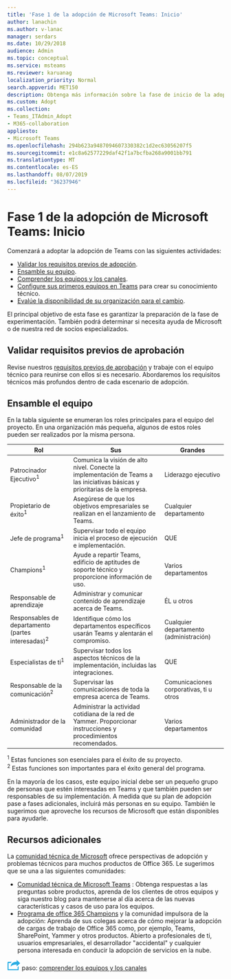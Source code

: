 ```yaml
---
title: 'Fase 1 de la adopción de Microsoft Teams: Inicio'
author: lanachin
ms.author: v-lanac
manager: serdars
ms.date: 10/29/2018
audience: Admin
ms.topic: conceptual
ms.service: msteams
ms.reviewer: karuanag
localization_priority: Normal
search.appverid: MET150
description: Obtenga más información sobre la fase de inicio de la adopción de Teams.
ms.custom: Adopt
ms.collection:
- Teams_ITAdmin_Adopt
- M365-collaboration
appliesto:
- Microsoft Teams
ms.openlocfilehash: 294b623a9487094607330382c1d2ec63056207f5
ms.sourcegitcommit: e1c8a62577229daf42f1a7bcfba268a9001bb791
ms.translationtype: MT
ms.contentlocale: es-ES
ms.lasthandoff: 08/07/2019
ms.locfileid: "36237946"
---
```

# <a name="microsoft-teams-adoption-phase-1---start"></a>Fase 1 de la adopción de Microsoft Teams: Inicio

Comenzará a adoptar la adopción de Teams con las siguientes actividades:

- [Validar los requisitos previos de adopción](#validate-adoption-prerequisites).
- [Ensamble su equipo](#assemble-your-team).
- [Comprender los equipos y los canales](teams-adoption-understand-teams-and-channels.md).
- [Configure sus primeros equipos en Teams](teams-adoption-your-first-teams.md) para crear su conocimiento técnico.
- [Evalúe la disponibilidad de su organización para el cambio](teams-adoption-assess-readiness.md).

El principal objetivo de esta fase es garantizar la preparación de la fase de experimentación. También podrá determinar si necesita ayuda de Microsoft o de nuestra red de socios especializados.  

## <a name="validate-adoption-prerequisites"></a>Validar requisitos previos de aprobación

Revise nuestros [requisitos previos de aprobación](teams-adoption-get-started.md#adoption-prerequisites) y trabaje con el equipo técnico para reunirse con ellos si es necesario. Abordaremos los requisitos técnicos más profundos dentro de cada escenario de adopción.

## <a name="assemble-your-team"></a>Ensamble el equipo

En la tabla siguiente se enumeran los roles principales para el equipo del proyecto. En una organización más pequeña, algunos de estos roles pueden ser realizados por la misma persona.

| Rol | Sus | Grandes |
| ---- | ---------------- | ---------- |
| Patrocinador Ejecutivo<sup>1</sup> | Comunica la visión de alto nivel. Conecte la implementación de Teams a las iniciativas básicas y prioritarias de la empresa. | Liderazgo ejecutivo |
| Propietario de éxito<sup>1</sup> | Asegúrese de que los objetivos empresariales se realizan en el lanzamiento de Teams. | Cualquier departamento |
| Jefe de programa<sup>1</sup> | Supervisar todo el equipo inicia el proceso de ejecución e implementación. | QUE |
| Champions<sup>1</sup> | Ayude a repartir Teams, edificio de aptitudes de soporte técnico y proporcione información de uso. | Varios departamentos |
| Responsable de aprendizaje | Administrar y comunicar contenido de aprendizaje acerca de Teams. | ÉL u otros |
| Responsables de departamento (partes interesadas)<sup>2</sup> | Identifique cómo los departamentos específicos usarán Teams y alentarán el compromiso. | Cualquier departamento (administración) |
| Especialistas de ti<sup>1</sup> | Supervisar todos los aspectos técnicos de la implementación, incluidas las integraciones. | QUE |
| Responsable de la comunicación<sup>2</sup> | Supervisar las comunicaciones de toda la empresa acerca de Teams. | Comunicaciones corporativas, ti u otros |
| Administrador de la comunidad | Administrar la actividad cotidiana de la red de Yammer. Proporcionar instrucciones y procedimientos recomendados. | Varios departamentos |

<sup>1</sup> Estas funciones son esenciales para el éxito de su proyecto.</br>
<sup>2</sup> Estas funciones son importantes para el éxito general del programa.

En la mayoría de los casos, este equipo inicial debe ser un pequeño grupo de personas que estén interesadas en Teams y que también pueden ser responsables de su implementación. A medida que su plan de adopción pase a fases adicionales, incluirá más personas en su equipo. También le sugerimos que aproveche los recursos de Microsoft que están disponibles para ayudarle. 

## <a name="additional-resources"></a>Recursos adicionales

La [comunidad técnica de Microsoft](https://aka.ms/TechCommunity) ofrece perspectivas de adopción y problemas técnicos para muchos productos de Office 365. Le sugerimos que se una a las siguientes comunidades:

- [Comunidad técnica de Microsoft Teams](https://aka.ms/TeamsCommunity) : Obtenga respuestas a las preguntas sobre productos, aprenda de los clientes de otros equipos y siga nuestro blog para mantenerse al día acerca de las nuevas características y casos de uso para los equipos. 
- [Programa de office 365 Champions](https://aka.ms/O365Champions) y la comunidad impulsora de la adopción: Aprenda de sus colegas acerca de cómo mejorar la adopción de cargas de trabajo de Office 365 como, por ejemplo, Teams, SharePoint, Yammer y otros productos. Abierto a profesionales de ti, usuarios empresariales, el desarrollador "accidental" y cualquier persona interesada en conducir la adopción de servicios en la nube.  


![Un icono que representa el siguiente](media/teams-adoption-next-icon.png) paso: [comprender los equipos y los canales](teams-adoption-understand-teams-and-channels.md)
